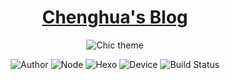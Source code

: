 <h1 align="center"><a href="https://blog-chenghua.github.io" target="_blank">Chenghua's Blog</a></h1>

<p align="center">
<img src="https://img.chenghua.icu/file/46a4ab9e6dd1d01274692.png" alt="Chic theme">
</p>
<p align="center">
<img alt="Author" src="https://img.shields.io/badge/Author-Sirice-lightgray.svg"/>
<img alt="Node" src="https://img.shields.io/badge/Node-6.0%2B-43853d.svg"/>
<img alt="Hexo" src="https://img.shields.io/badge/Hexo-3.0+-0e83cd.svg"/>
<img alt="Device" src="https://img.shields.io/badge/Device-responsive-orange.svg"/>
<img alt="Build Status" src="https://img.shields.io/badge/build-passing-brightgreen"/>
</p>